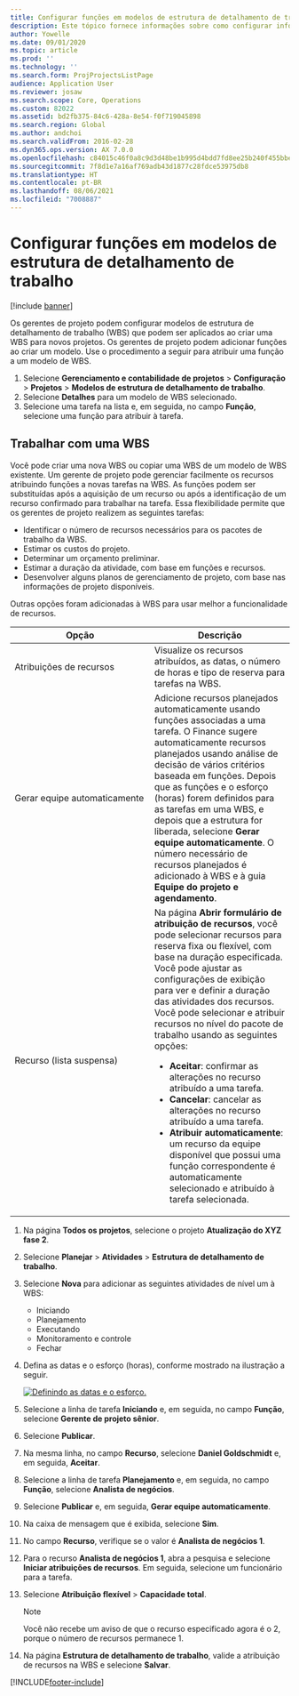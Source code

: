 ```yaml
---
title: Configurar funções em modelos de estrutura de detalhamento de trabalho
description: Este tópico fornece informações sobre como configurar informações de função em modelos de estrutura de detalhamento de trabalho.
author: Yowelle
ms.date: 09/01/2020
ms.topic: article
ms.prod: ''
ms.technology: ''
ms.search.form: ProjProjectsListPage
audience: Application User
ms.reviewer: josaw
ms.search.scope: Core, Operations
ms.custom: 82022
ms.assetid: bd2fb375-84c6-428a-8e54-f0f719045898
ms.search.region: Global
ms.author: andchoi
ms.search.validFrom: 2016-02-28
ms.dyn365.ops.version: AX 7.0.0
ms.openlocfilehash: c84015c46f0a8c9d3d48be1b995d4bdd7fd8ee25b240f455bbe2031f42adc0f5
ms.sourcegitcommit: 7f8d1e7a16af769adb43d1877c28fdce53975db8
ms.translationtype: HT
ms.contentlocale: pt-BR
ms.lasthandoff: 08/06/2021
ms.locfileid: "7008887"
---
```

# <a name="set-up-roles-on-work-breakdown-structure-templates"></a>Configurar funções em modelos de estrutura de detalhamento de trabalho

[!include [banner](../includes/banner.md)]

Os gerentes de projeto podem configurar modelos de estrutura de detalhamento de trabalho (WBS) que podem ser aplicados ao criar uma WBS para novos projetos. Os gerentes de projeto podem adicionar funções ao criar um modelo. Use o procedimento a seguir para atribuir uma função a um modelo de WBS.

1. Selecione **Gerenciamento e contabilidade de projetos** > **Configuração** > **Projetos** > **Modelos de estrutura de detalhamento de trabalho**.
2. Selecione **Detalhes** para um modelo de WBS selecionado.
3. Selecione uma tarefa na lista e, em seguida, no campo **Função**, selecione uma função para atribuir à tarefa.

## <a name="work-with-a-wbs"></a>Trabalhar com uma WBS

Você pode criar uma nova WBS ou copiar uma WBS de um modelo de WBS existente. Um gerente de projeto pode gerenciar facilmente os recursos atribuindo funções a novas tarefas na WBS. As funções podem ser substituídas após a aquisição de um recurso ou após a identificação de um recurso confirmado para trabalhar na tarefa. Essa flexibilidade permite que os gerentes de projeto realizem as seguintes tarefas:

- Identificar o número de recursos necessários para os pacotes de trabalho da WBS.
- Estimar os custos do projeto.
- Determinar um orçamento preliminar.
- Estimar a duração da atividade, com base em funções e recursos.
- Desenvolver alguns planos de gerenciamento de projeto, com base nas informações de projeto disponíveis.

Outras opções foram adicionadas à WBS para usar melhor a funcionalidade de recursos.

<table>
<colgroup>
<col width="50%" />
<col width="50%" />
</colgroup>
<thead>
<tr class="header">
<th>Opção</th>
<th>Descrição</th>
</tr>
</thead>
<tbody>
<tr class="odd">
<td>Atribuições de recursos</td>
<td>Visualize os recursos atribuídos, as datas, o número de horas e tipo de reserva para tarefas na WBS.</td>
</tr>
<tr class="even">
<td>Gerar equipe automaticamente</td>
<td>Adicione recursos planejados automaticamente usando funções associadas a uma tarefa. O Finance sugere automaticamente recursos planejados usando análise de decisão de vários critérios baseada em funções. Depois que as funções e o esforço (horas) forem definidos para as tarefas em uma WBS, e depois que a estrutura for liberada, selecione <strong>Gerar equipe automaticamente</strong>. O número necessário de recursos planejados é adicionado à WBS e à guia <strong>Equipe do projeto e agendamento</strong>.</td>
</tr>
<tr class="odd">
<td>Recurso (lista suspensa)</td>
<td>Na página <strong>Abrir formulário de atribuição de recursos</strong>, você pode selecionar recursos para reserva fixa ou flexível, com base na duração especificada. Você pode ajustar as configurações de exibição para ver e definir a duração das atividades dos recursos. Você pode selecionar e atribuir recursos no nível do pacote de trabalho usando as seguintes opções:
<ul>
<li><strong>Aceitar</strong>: confirmar as alterações no recurso atribuído a uma tarefa.</li>
<li><strong>Cancelar</strong>: cancelar as alterações no recurso atribuído a uma tarefa.</li>
<li><strong>Atribuir automaticamente</strong>: um recurso da equipe disponível que possui uma função correspondente é automaticamente selecionado e atribuído à tarefa selecionada.</li>
</ul></td>
</tr>
</tbody>
</table>

1. Na página **Todos os projetos**, selecione o projeto **Atualização do XYZ fase 2**.
2. Selecione **Planejar** > **Atividades** > **Estrutura de detalhamento de trabalho**.
3. Selecione **Nova** para adicionar as seguintes atividades de nível um à WBS:

    - Iniciando
    - Planejamento
    - Executando
    - Monitoramento e controle
    - Fechar

4. Defina as datas e o esforço (horas), conforme mostrado na ilustração a seguir.

    [![Definindo as datas e o esforço.](./media/projectresourcing10.jpg)](./media/projectresourcing10.jpg)

5. Selecione a linha de tarefa **Iniciando** e, em seguida, no campo **Função**, selecione **Gerente de projeto sênior**.
6. Selecione **Publicar**.
7. Na mesma linha, no campo **Recurso**, selecione **Daniel Goldschmidt** e, em seguida, **Aceitar**.
8. Selecione a linha de tarefa **Planejamento** e, em seguida, no campo **Função**, selecione **Analista de negócios**.
9. Selecione **Publicar** e, em seguida, **Gerar equipe automaticamente**.
10. Na caixa de mensagem que é exibida, selecione **Sim**.
11. No campo **Recurso**, verifique se o valor é **Analista de negócios 1**.
12. Para o recurso **Analista de negócios 1**, abra a pesquisa e selecione **Iniciar atribuições de recursos**. Em seguida, selecione um funcionário para a tarefa.
13. Selecione **Atribuição flexível** &gt; **Capacidade total**.

    > [!NOTE] 
    > Você não recebe um aviso de que o recurso especificado agora é o 2, porque o número de recursos permanece 1.

14. Na página **Estrutura de detalhamento de trabalho**, valide a atribuição de recursos na WBS e selecione **Salvar**.


[!INCLUDE[footer-include](../includes/footer-banner.md)]